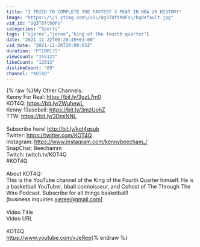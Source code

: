 ```yaml
---
title: "I TRIED TO COMPLETE THE FASTEST 3 PEAT IN NBA 2K HISTORY"
image: "https:\/\/i.ytimg.com\/vi\/Ug3T8fthOFo\/hqdefault.jpg"
vid_id: "Ug3T8fthOFo"
categories: "Sports"
tags: ["xjeree","jeree","king of the fourth quarter"]
date: "2021-11-22T00:28:49+03:00"
vid_date: "2021-11-20T20:00:05Z"
duration: "PT10M17S"
viewcount: "155122"
likeCount: "12013"
dislikeCount: "89"
channel: "KOT4Q"
---
```

{% raw %}My Other Channels: <br />Kenny For Real: <a rel="nofollow" target="blank" href="https://bit.ly/3gzL7m0">https://bit.ly/3gzL7m0</a><br />KOT4Q: <a rel="nofollow" target="blank" href="https://bit.ly/2WuhewL">https://bit.ly/2WuhewL</a><br />Kenny 13aseball: <a rel="nofollow" target="blank" href="https://bit.ly/3mzUohZ">https://bit.ly/3mzUohZ</a><br />TTW: <a rel="nofollow" target="blank" href="https://bit.ly/3DmiNNL">https://bit.ly/3DmiNNL</a><br /><br />Subscribe here! <a rel="nofollow" target="blank" href="http://bit.ly/kot4qsub">http://bit.ly/kot4qsub</a><br />Twitter: <a rel="nofollow" target="blank" href="https://twitter.com/KOT4Q">https://twitter.com/KOT4Q</a><br />Instagram: <a rel="nofollow" target="blank" href="https://www.instagram.com/kennybeecham_/">https://www.instagram.com/kennybeecham_/</a><br />SnapChat: Beechamm<br />Twitch: twitch.tv/KOT4Q<br />#KOT4Q <br /><br />About KOT4Q:<br />This is the YouTube channel of the King of the Fourth Quarter himself. He is a basketball YouTuber, bball connoisseur, and Cohost of The Through The Wire Podcast. Subscribe for all things basketball!<br />[business inquiries xjeree@gmail.com]<br /><br />Video Title<br />Video URL<br /><br />KOT4Q<br /><a rel="nofollow" target="blank" href="https://www.youtube.com/xJeRee">https://www.youtube.com/xJeRee</a>{% endraw %}
